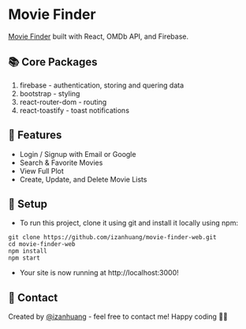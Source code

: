 # Movie Finder

[Movie Finder](https://izanhuang.github.io/movie-finder-web/#/) built with React, OMDb API, and Firebase.

## 📚 Core Packages

1. firebase - authentication, storing and quering data
2. bootstrap - styling
3. react-router-dom - routing
4. react-toastify - toast notifications

## 🔧 Features

- Login / Signup with Email or Google
- Search & Favorite Movies
- View Full Plot
- Create, Update, and Delete Movie Lists

## 🚀 Setup

- To run this project, clone it using git and install it locally using npm:

```
git clone https://github.com/izanhuang/movie-finder-web.git
cd movie-finder-web
npm install
npm start
```

- Your site is now running at http://localhost:3000!

## 📧 Contact

Created by [@izanhuang](https://www.linkedin.com/in/izanhuang/) - feel free to contact me!
Happy coding 🎉🙌
